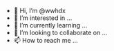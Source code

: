 - 👋 Hi, I’m @wwhdx
- 👀 I’m interested in ...
- 🌱 I’m currently learning ...
- 💞️ I’m looking to collaborate on ...
- 📫 How to reach me ...

<!---
wwhdx/wwhdx is a ✨ special ✨ repository because its `README.md` (this file) appears on your GitHub profile.
You can click the Preview link to take a look at your changes.
--->
